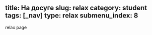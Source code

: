 title: На досуге
slug: relax
category: student
tags: [_nav]
type: relax
submenu_index: 8
---

relax page
